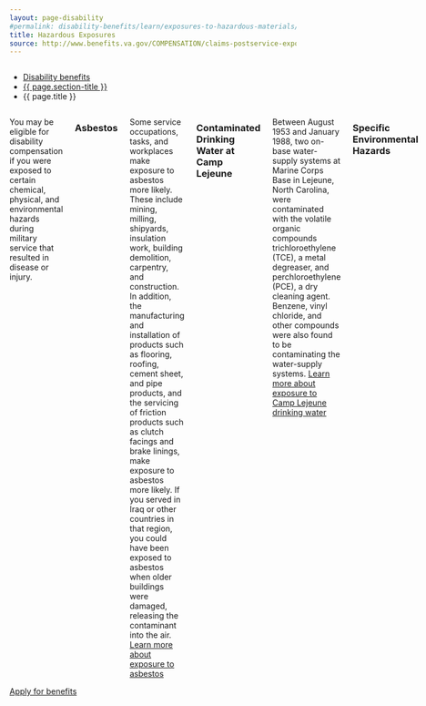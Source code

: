```yaml
---
layout: page-disability
#permalink: disability-benefits/learn/exposures-to-hazardous-materials/index.html
title: Hazardous Exposures
source: http://www.benefits.va.gov/COMPENSATION/claims-postservice-exposures-index.asp
---
```


<div class="splash" markdown="0">
<div class="row" markdown="0">
<div class="small-12 columns" markdown="0">

<ul class="breadcrumbs" role="menubar" aria-label="Primary">
<li class="parent"><a href="{{ site.url }}/disability-benefits/">Disability benefits</a></li>
<li class="parent"><a href="{{ site.url }}/disability-benefits/learn/">{{ page.section-title }}</a></li>
<li class="active">{{ page.title }}</li>
</ul>

</div>
</div>
</div>

<div class="main" role="main" markdown="0">
<div class="section one" markdown="0">
<div class="primary" markdown="0">
<div class="row" markdown="0">
<div class="small-12 columns" markdown="1">

You may be eligible for disability compensation if you were exposed to certain chemical, physical, and environmental hazards during military service that resulted in disease or injury.  

### Asbestos
Some service occupations, tasks, and workplaces make exposure to asbestos more likely. These include mining, milling, shipyards, insulation work, building demolition, carpentry, and construction. In addition, the manufacturing and installation of products such as flooring, roofing, cement sheet, and pipe products, and the servicing of friction products such as clutch facings and brake linings, make exposure to asbestos more likely. If you served in Iraq or other countries in that region, you could have been exposed to asbestos when older buildings were damaged, releasing the contaminant into the air.
[Learn more about exposure to asbestos](http://www.benefits.va.gov/COMPENSATION/claims-postservice-exposures-asbestos.asp)

### Contaminated Drinking Water at Camp Lejeune
Between August 1953 and January 1988, two on-base water-supply systems at Marine Corps Base in Lejeune, North Carolina, were contaminated with the volatile organic compounds trichloroethylene (TCE), a metal degreaser, and perchloroethylene (PCE), a dry cleaning agent. Benzene, vinyl chloride, and other compounds were also found to be contaminating the water-supply systems.
[Learn more about exposure to Camp Lejeune drinking water](http://www.benefits.va.gov/COMPENSATION/claims-postservice-exposures-camp_leguene_water.asp)

### Specific Environmental Hazards
You may have been exposed to environmental hazards at military installations during military service. These hazards include burn pits, particulate matter, chemical fires, and waste disposal pollution.
[Learn more about exposure to specific environmental hazards](http://www.benefits.va.gov/COMPENSATION/claims-postservice-exposures-environmental_hazards.asp)

### Ionizing Radiation
You may have been exposed to ionizing radiation during military service if, for example, you participated in nuclear weapons testing. Certain diseases may be service connected if the disease occurred as a result of the radiation exposure.
[Learn more about diseases related to exposure to ionizing radiation](http://www.benefits.va.gov/COMPENSATION/claims-postservice-exposures-ionizing_radiation.asp)

### Mustard Gas
Mustard gas is a common term for sulfur mustard (Yperite) or nitrogen mustard. Lewisite, an organic compound containing arsenic, is another chemical agent.  
[Learn more about exposure to mustard gas and lewisite](http://www.benefits.va.gov/COMPENSATION/claims-postservice-exposures-mustard.asp)

### Project 112/SHAD
From 1962 to 1974 approximately 6,000 U.S. Service Members were involved in conducting chemical tests to defend against biological and chemical weapons threats.. Participation in these tests, known as Project 112 and Project SHAD, may have resulted in subsequent illnesses among Veterans, and may qualify a survivor of a Veteran who died from exposure to such chemical testing to certain VA benefits.
[Learn more about Project 112/SHAD](http://www.benefits.va.gov/COMPENSATION/claims-postservice-exposures-project_112_shad.asp)

### Radiogenic Risk Activities
There are certain diseases that may be service connected if the disease occurred as a result of your participating in a radiation-risk activity. Examples of radiation-risk activities include serving or being a prisoner of war in Japan and participating in nuclear weapons testing.
[Learn more about post-service radiogenic diseases](http://www.benefits.va.gov/COMPENSATION/claims-postservice-exposures-radiogenic_diseases.asp)

</div>
</div>
</div>

<div class="section two" markdown="0">
<div class="action" markdown="0">
<div class="row" markdown="0">
<div class="small-12 medium-10 medium-centered columns" markdown="0">
<a class="button start" href="#">Apply for benefits</a>
</div>
</div>
</div>
</div>

</div>

</div>

